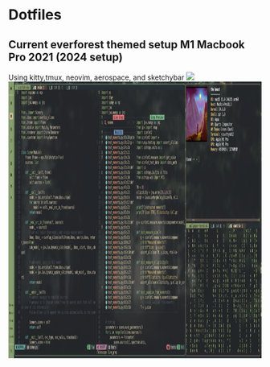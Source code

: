 # Dotfiles
## Current everforest themed setup M1 Macbook Pro 2021 (2024 setup)
Using kitty,tmux, neovim, aerospace, and sketchybar
<img src="everforest_minimal1.png" height="550"> 
<img src="everforest_minimal2.png" height="550"> 


